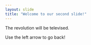 ```yaml
---
layout: slide
title: "Welcome to our second slide!"
---
```

The revolution will be televised. 

Use the left arrow to go back!
